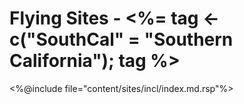 # Flying Sites - <%= tag <- c("SouthCal" = "Southern California"); tag %>

<%@include file="content/sites/incl/index.md.rsp"%>
